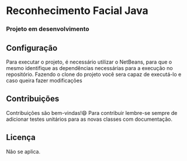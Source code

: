 <h1> Reconhecimento Facial Java</h1>

<h3> Projeto em desenvolvimento <h3>
  
  
  
  
  
  
  
  
  
  
  
  
  
  
 ## Configuração

Para executar o projeto, é necessário utilizar o NetBeans, para que o mesmo identifique as dependências necessárias para a execução no repositório. Fazendo o clone do projeto você sera capaz de executá-lo e caso queira fazer modificações 
  
  
  
## Contribuições

Contribuições são bem-vindas!:smile: Para contribuir lembre-se sempre de adicionar testes unitários para as novas classes com documentação.
  
  
  
## Licença

Não se aplica.
